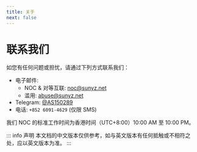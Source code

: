 ```yaml
---
title: 关于
next: false
---
```


# 联系我们

如您有任何问题或担忧，请通过下列方式联系我们：

- 电子邮件:
    - NOC & 对等互联: noc@sunyz.net
    - 滥用: abuse@sunyz.net
- Telegram: [@AS150289](http://t.me/AS150289)
- 电话: `+852 6091-4629` (仅限 SMS)

我们 NOC 的标准工作时间为香港时间（UTC+8:00）10:00 AM 至 10:00 PM。

::: info 声明
本文档的中文版本仅供参考，如与英文版本有任何抵触或不相符之处，应以英文版本为准。
:::